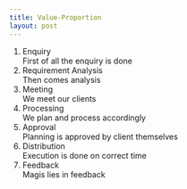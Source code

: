 ```yaml
---
title: Value-Proportion
layout: post
---
```

1. Enquiry <br/>
    First of all the enquiry is done
2. Requirement Analysis <br/>
    Then comes analysis
3. Meeting <br/>
    We meet our clients
4. Processing <br/>
    We plan and process accordingly
5. Approval <br/>
    Planning is approved by client themselves
6. Distribution <br/>
    Execution is done on correct time
7. Feedback <br/>
    Magis lies in feedback